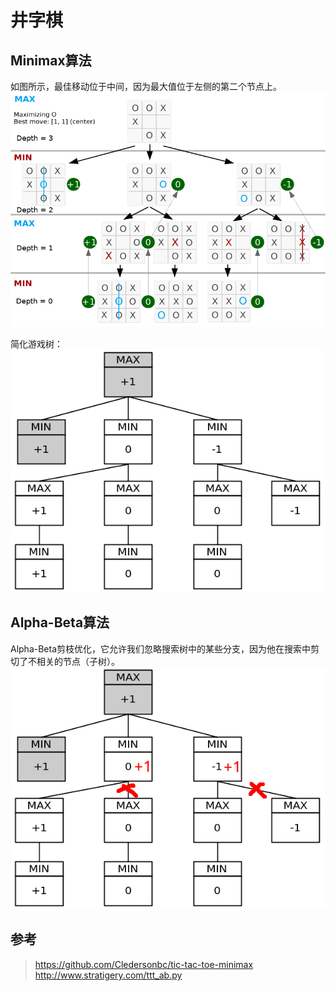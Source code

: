 # 井字棋

## Minimax算法
如图所示，最佳移动位于中间，因为最大值位于左侧的第二个节点上。
![alt text](data/tree1.png "title")

简化游戏树：
![alt text](data/tree2.png "title")

## Alpha-Beta算法
Alpha-Beta剪枝优化，它允许我们忽略搜索树中的某些分支，因为他在搜索中剪切了不相关的节点（子树）。
![alt text](data/tree3.png "title")

## 参考
> https://github.com/Cledersonbc/tic-tac-toe-minimax
> http://www.stratigery.com/ttt_ab.py
